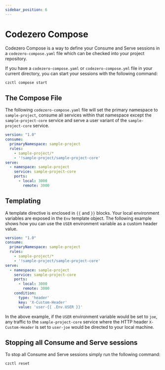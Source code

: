 ```yaml
---
sidebar_position: 6
---
```


# Codezero Compose

Codezero Compose is a way to define your Consume and Serve sessions in a `codezero-compose.yaml` file which can be checked into your project repository.

If you have a `codezero-compose.yaml` or `codezero-compose.yml` file in your current directory, you can start your sessions with the following command:

```sh
czctl compose start
```

## The Compose File

The following `codezero-compose.yaml` file will set the primary namespace to `sample-project`, consume all services within that namespace except the `sample-project-core` service and serve a user variant of the `sample-project-core` service.

```yaml
version: "1.0"
consume:
  primaryNamespace: sample-project
  rules:
    - sample-project/*
    - '!sample-project/sample-project-core'
serve:
  - namespace: sample-project
    service: sample-project-core
    ports:
      - local: 3000
        remote: 3000
```

## Templating

A template directive is enclosed in `{{` and `}}` blocks.
Your local environment variables are exposed in the `Env` template object.
The following example shows how you can use the `USER` environment variable as a custom header value.

```yaml
version: "1.0"
consume:
  primaryNamespace: sample-project
  rules:
    - sample-project/*
    - '!sample-project/sample-project-core'
serve:
  - namespace: sample-project
    service: sample-project-core
    ports:
      - local: 3000
        remote: 3000
    condition:
      type: 'header'
      key: 'X-Custom-Header'
      value: 'user-{{ .Env.USER }}'
```

In the above example, if the `USER` environment variable would be set to `joe`, any traffic to the `sample-project-core` service where the HTTP header `X-Custom-Header` is set to `user-joe` would be directed to your local machine.

## Stopping all Consume and Serve sessions

To stop all Consume and Serve sessions simply run the following command:

```sh
czctl reset
```
